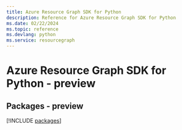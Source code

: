 ```yaml
---
title: Azure Resource Graph SDK for Python
description: Reference for Azure Resource Graph SDK for Python
ms.date: 02/22/2024
ms.topic: reference
ms.devlang: python
ms.service: resourcegraph
---
```

# Azure Resource Graph SDK for Python - preview
## Packages - preview
[!INCLUDE [packages](resource-graph-index.md)]